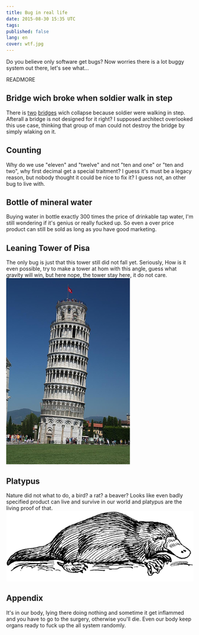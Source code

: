 ```yaml
---
title: Bug in real life
date: 2015-08-30 15:35 UTC
tags:
published: false
lang: en
cover: wtf.jpg
---
```


Do you believe only software get bugs? Now worries there is a lot buggy system out there, let's see what...

READMORE

## Bridge wich broke when soldier walk in step
There is [two](https://www.wikiwand.com/en/Angers_Bridge) [bridges](https://www.wikiwand.com/en/Broughton_Suspension_Bridge) wich collapse because soldier were walking in step. Afterall a bridge is not designed for it right?
I supposed architect overlooked this use case, thinking that group of man could not destroy the bridge by simply wlaking on it.

## Counting
Why do we use "eleven" and "twelve" and not "ten and one" or "ten and two", why first decimal get a special traitment? I guess it's must be a legacy reason, but nobody thought it could be nice to fix it? I guess not, an other bug to live with. 

## Bottle of mineral water
Buying water in bottle exactly 300 times the price of drinkable tap water, I'm still wondering if it's genius or really fucked up. So even a over price product can still be sold as long as you have good marketing.

## Leaning Tower of Pisa
The only bug is just that this tower still did not fall yet. Seriously, How is it even possible, try to make a tower at hom with this angle, guess what gravity will win, but here nope, the tower stay here, it do not care.
![tower of pisa](2015-08-30-bug-in-real-life/tower_of_pisa.jpg)

## Platypus
Nature did not what to do, a bird? a rat? a beaver? Looks like even badly specified product can live and survive in our world and platypus are the living proof of that.
![platypus](2015-08-30-bug-in-real-life/platypus.png)

## Appendix
It's in our body, lying there doing nothing and sometime it get inflammed and you have to go to the surgery, otherwise you'll die. Even our body keep organs ready to fuck up the all system randomly.

